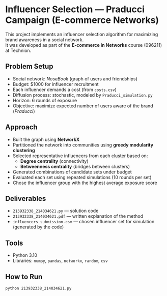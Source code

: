 # Influencer Selection — Praducci Campaign (E-commerce Networks)

This project implements an influencer selection algorithm for maximizing brand awareness in a social network.  
It was developed as part of the **E-commerce in Networks** course (096211) at Technion.

## Problem Setup
- Social network: *NoseBook* (graph of users and friendships)  
- Budget: $1000 for influencer recruitment  
- Each influencer demands a cost (from `costs.csv`)  
- Diffusion process: stochastic, modeled by `Praducci_simulation.py`  
- Horizon: 6 rounds of exposure  
- Objective: maximize expected number of users aware of the brand (*Praducci*)  

## Approach
- Built the graph using **NetworkX**  
- Partitioned the network into communities using **greedy modularity clustering**  
- Selected representative influencers from each cluster based on:
  - **Degree centrality** (connectivity)  
  - **Betweenness centrality** (bridges between clusters)  
- Generated combinations of candidate sets under budget  
- Evaluated each set using repeated simulations (10 rounds per set)  
- Chose the influencer group with the highest average exposure score  

## Deliverables
- `213932338_214034621.py` — solution code  
- `213932338_214034621.pdf` — written explanation of the method  
- `influencers_submission.csv` — chosen influencer set for simulation (generated by the code)  

## Tools
- Python 3.10  
- Libraries: `numpy`, `pandas`, `networkx`, `random`, `csv`  

## How to Run
```bash
python 213932338_214034621.py
